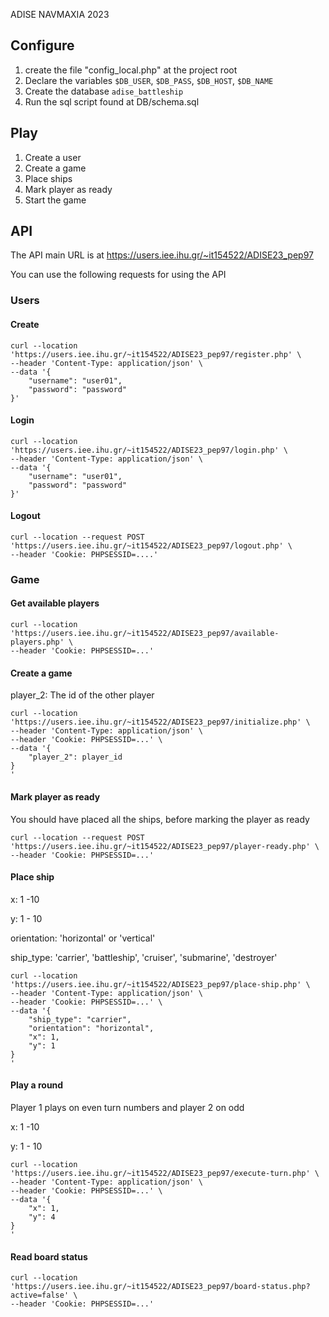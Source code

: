 ADISE NAVMAXIA 2023


## Configure

1. create the file "config_local.php" at the project root
2. Declare the variables `$DB_USER`, `$DB_PASS`, `$DB_HOST`, `$DB_NAME`
3. Create the database `adise_battleship`
4. Run the sql script found at DB/schema.sql

## Play

1. Create  a user
2. Create a game
3. Place ships
4. Mark player as ready
5. Start the game

## API

The API main URL is at https://users.iee.ihu.gr/~it154522/ADISE23_pep97

You can use the following requests for using the API

### Users

#### Create

```shell
curl --location 'https://users.iee.ihu.gr/~it154522/ADISE23_pep97/register.php' \
--header 'Content-Type: application/json' \
--data '{
    "username": "user01",
    "password": "password"
}'
```

#### Login

```shell
curl --location 'https://users.iee.ihu.gr/~it154522/ADISE23_pep97/login.php' \
--header 'Content-Type: application/json' \
--data '{
    "username": "user01",
    "password": "password"
}'
```

#### Logout

```shell
curl --location --request POST 'https://users.iee.ihu.gr/~it154522/ADISE23_pep97/logout.php' \
--header 'Cookie: PHPSESSID=....'
```



### Game

#### Get available players

```shell
curl --location 'https://users.iee.ihu.gr/~it154522/ADISE23_pep97/available-players.php' \
--header 'Cookie: PHPSESSID=...'
```

#### Create a game

player_2: The id of the other player

```shell
curl --location 'https://users.iee.ihu.gr/~it154522/ADISE23_pep97/initialize.php' \
--header 'Content-Type: application/json' \
--header 'Cookie: PHPSESSID=...' \
--data '{
    "player_2": player_id
}
'
```

#### Mark player as ready

You should have placed all the ships, before marking the player as ready

```shell
curl --location --request POST 'https://users.iee.ihu.gr/~it154522/ADISE23_pep97/player-ready.php' \
--header 'Cookie: PHPSESSID=...'
```

#### Place ship

x: 1 -10

y: 1 - 10

orientation: 'horizontal' or 'vertical'

ship_type: 'carrier', 'battleship', 'cruiser', 'submarine', 'destroyer'

```shell
curl --location 'https://users.iee.ihu.gr/~it154522/ADISE23_pep97/place-ship.php' \
--header 'Content-Type: application/json' \
--header 'Cookie: PHPSESSID=...' \
--data '{
    "ship_type": "carrier",
    "orientation": "horizontal",
    "x": 1,
    "y": 1
}
'
```

#### Play a round

Player 1 plays on even turn numbers and player 2 on odd 

x: 1 -10

y: 1 - 10

```shell
curl --location 'https://users.iee.ihu.gr/~it154522/ADISE23_pep97/execute-turn.php' \
--header 'Content-Type: application/json' \
--header 'Cookie: PHPSESSID=...' \
--data '{
    "x": 1,
    "y": 4
}
'
```

#### Read board status
```shell
curl --location 'https://users.iee.ihu.gr/~it154522/ADISE23_pep97/board-status.php?active=false' \
--header 'Cookie: PHPSESSID=...'
```
